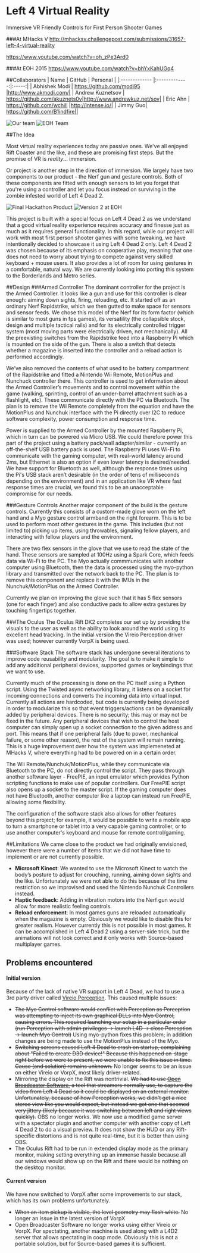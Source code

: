 # Left 4 Virtual Reality
Immersive VR Friendly Controls for First Person Shooter Games

###At MHacks V
http://mhacksv.challengepost.com/submissions/31657-left-4-virtual-reality

https://www.youtube.com/watch?v=oh_zPe3Ard0

###At EOH 2015 
https://www.youtube.com/watch?v=bhYxKahUGq4


##Collaborators
| Name | GitHub | Personal |
|:------------- |:-------------:|:-----:|
| Abhishek Modi | https://github.com/modi95 |http://www.akmodi.com/|
| Andrew Kuznetsov | https://github.com/akuznets0v|http://www.andrewkuz.net/sov|
| Eric Ahn | https://github.com/wchill |http://intense.io/|
| Jimmy Guo| https://github.com/B1indfire||

![Our team](https://raw.githubusercontent.com/wchill/Left4VR/master/pics/Mhacks%20V%20Team.jpg)
![EOH Team](https://github.com/wchill/Left4VR/blob/master/pics/D7K_5535_Edit.JPG?raw=true)

##The Idea

Most virtual reality experiences today are passive ones. We've all enjoyed Rift Coaster and the like, and these are promising first steps. But the promise of VR is *reality*… immersion. 

Or project is another step in the direction of immersion. We largely have two components to our product - the Nerf gun and gesture controls. Both of these components are fitted with enough sensors to let you forget that you're using a controller and let you focus instead on surviving in the zombie infested world of Left 4 Dead 2.

![Final Hackathon Product](http://s3.amazonaws.com/challengepost/photos/production/solution_photos/000/200/219/datas/xlarge.png?1421591141)
![Version 2 at EOH](https://raw.githubusercontent.com/wchill/Left4VR/master/pics/EOH_2015.jpg)

This project is built with a special focus on Left 4 Dead 2 as we understand that a good virtual reality experience requires accuracy and finesse just as much as it requires general functionality. In this regard, while our project will work with most first person shooter games with some tweaking, we have intentionally decided to showcase it using Left 4 Dead 2 only. Left 4 Dead 2 was chosen because of its emphasis on cooperative play, meaning that one does not need to worry about trying to compete against very skilled keyboard + mouse users. It also provides a lot of room for using gestures in a comfortable, natural way. We are currently looking into porting this system to the Borderlands and Metro series.


##Design
###Armed Controller
The dominant controller for the project is the Armed Controller. It looks like a gun and use for this controller is clear enough: aiming down sights, firing, reloading, etc. It started off as an ordinary Nerf Rapidstrike, which we then gutted to make space for sensors and sensor feeds. We chose this model of the Nerf for its form factor (which is similar to most guns in fps games), its versatility (the collapsible stock, design and multiple tactical rails) and for its electrically controlled trigger system (most moving parts were electrically driven, not mechanically). All the preexisting switches from the Rapidstrike feed into a Raspberry Pi which is mounted on the side of the gun. There is also a switch that detects whether a magazine is inserted into the controller and a reload action is performed accordingly. 

We’ve also removed the contents of what used to be battery compartment of the Rapidstrike and fitted a Nintendo Wii Remote, MotionPlus and Nunchuck controller there. This controller is used to get information about the Armed Controller’s movements and to control movement within the game (walking, sprinting, control of an under-barrel attachment such as a flashlight, etc). These communicate directly with the PC via Bluetooth. The plan is to remove the Wii Remote completely from the equation and have the MotionPlus and Nunchuk interface with the Pi directly over I2C to reduce software complexity, power consumption and response time.

Power is supplied to the Armed Controller by the mounted Raspberry Pi, which in turn can be powered via Micro USB. We could therefore power this part of the project using a battery pack/wall adapter/similar - currently an off-the-shelf USB battery pack is used. The Raspberry Pi uses Wi-Fi to communicate with the gaming computer, with real-world latency around 2ms, but Ethernet is also an option if even lower latency is desired/needed. We have support for Bluetooth as well, although the response times using the Pi's USB stack aren’t desirable (in the order of tens of milliseconds depending on the environment) and in an application like VR where fast response times are crucial, we found this to be an unacceptable compromise for our needs.

###Gesture Controls
Another major component of the build is the gesture controls. Currently this consists of a custom-made glove worn on the left hand and a Myo gesture control armband on the right forearm. This is to be used to perform most other gestures in the game. This includes (but not limited to) picking up items, using throwables, signaling fellow players, and interacting with fellow players and the environment.

There are two flex sensors in the glove that we use to read the state of the hand. These sensors are sampled at 100Hz using a Spark Core, which feeds data via Wi-Fi to the PC. The Myo actually commmunicates with another computer using Bluetooth, then the data is processed using the myo-python library and transmitted over the network back to the PC. The plan is to remove this component and replace it with the IMUs in the Nunchuk/MotionPlus on the Armed Controller.

Currently we plan on improving the glove such that it has 5 flex sensors (one for each finger) and also conductive pads to allow extra gestures by touching fingertips together.

###The Oculus
The Oculus Rift DK2 completes our set up by providing the visuals to the user as well as the ability to look around the world using its excellent head tracking. In the initial version the Vireio Perception driver was used; however currently VorpX is being used.

###Software Stack
The software stack has undergone several iterations to improve code reusability and modularity. The goal is to make it simple to add any additional peripheral devices, supported games or keybindings that we want to use.

Currently much of the processing is done on the PC itself using a Python script. Using the Twisted async networking library, it listens on a socket for incoming connections and converts the incoming data into virtual input. Currently all actions are hardcoded, but code is currently being developed in order to modularize this so that event triggers/actions can be dynamically added by peripheral devices. There is no security; this may or may not be fixed in the future. Any peripheral devices that wish to control the host computer can simply open up a socket connection to the given address and port. This means that if one peripheral fails (due to power, mechanical failure, or some other reason), the rest of the system will remain running. This is a huge improvement over how the system was implemeneted at MHacks V, where everything had to be powered on in a certain order.

The Wii Remote/Nunchuk/MotionPlus, while they communicate via Bluetooth to the PC, do not directly control the script. They pass through another software layer - FreePIE, an input emulator which provides Python scripting functions to make use of popular controllers. Our FreePIE script also opens up a socket to the master script. If the gaming computer does not have Bluetooth, another computer like a laptop can instead run FreePIE, allowing some flexibility.

The configuration of the software stack also allows for other features beyond this project; for example, it would be possible to write a mobile app to turn a smartphone or tablet into a very capable gaming controller, or to use another computer's keyboard and mouse for remote control/gaming.

##Limitations
We came close to the product we had originally envisioned, however there were a number of items that we did not have time to implement or are not currently possible.
+ **Microsoft Kinect**: We wanted to use the Microsoft Kinect to watch the body’s posture to adjust for crouching, running, aiming down sights and the like. Unfortunately we were not able to do this because of the time restriction so we improvised and used the Nintendo Nunchuk Controllers instead.  
+ **Haptic feedback**: Adding in vibration motors into the Nerf gun would allow for more realistic feeling controls.  
+ **Reload enforcement**: In most games guns are reloaded automatically when the magazine is empty. Obviously we would like to disable this for greater realism. However currently this is not possible in most games. It can be accomplished in Left 4 Dead 2 using a server-side trick, but the animations will not look correct and it only works with Source-based multiplayer games.

## Problems encountered

#### Initial version
Because of the lack of native VR support in Left 4 Dead, we had to use a 3rd party driver called [Vireio Perception](http://www.mtbs3d.com/index.php?option=com_content&view=category&id=169&Itemid=490). This caused multiple issues:  
* ~~The Myo Control software would conflict with Perception as Perception was attempting to inject its own graphical DLLs into Myo Control, causing errors. This required launching our setup in a particular order (run Perception with admin privileges -> launch L4D -> close Perception -> launch Myo Control)~~ Using myo-python fixes this problem; in addition changes are being made to use the MotionPlus instead of the Myo.
* ~~Switching screens caused Left 4 Dead to crash on startup, complaining about "Failed to create D3D device!" Because this happened on-stage right before we were to present, we were unable to fix this issue in time. Cause (and solution) remains unknown.~~ No longer seems to be an issue on either Vireio or VorpX, most likely driver-related.  
* Mirroring the display on the Rift was nontrivial. ~~We had to use [Open Broadcaster Software](https://obsproject.com/), a tool that streamers normally use, to capture the video from Left 4 Dead so it could be displayed on an external monitor. Unfortunately, because of how Perception works, we didn't get a nice stereo view like you would expect, but instead we got one that seemed very jittery (likely because it was switching between left and right views quickly).~~ OBS no longer works. We now use a modified game server with a spectator plugin and another computer with another copy of Left 4 Dead 2 to do a visual preview. It does not show the HUD or any Rift-specific distortions and is not quite real-time, but it is better than using OBS.  
* The Oculus Rift had to be run in extended display mode as the primary monitor, making setting everything up an immense hassle because all our windows would show up on the Rift and there would be nothing on the desktop monitor.

#### Current version
We have now switched to VorpX after some improvements to our stack, which has its own problems unfortunately.
* ~~When an item pickup is visible, the level geometry may flash white.~~ No longer an issue in the latest version of VorpX
* Open Broadcaster Software no longer works using either Vireio or VorpX. For spectating, another machine is used along with a L4D2 server that allows spectating in coop mode. Obviously this is not a portable solution, but for Source-based games it is sufficient.
